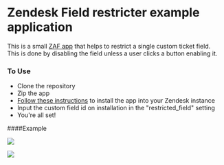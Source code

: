 # Zendesk Field restricter example application

This is a small [ZAF app](https://developer.zendesk.com/documentation/apps/) that helps to restrict a single custom ticket field. This is done by disabling the field unless a user clicks a button enabling it. 

### To Use
* Clone the repository
* Zip the app 
* [Follow these instructions](https://developer.zendesk.com/documentation/apps/getting-started/uploading-and-installing-a-private-app/#uploading-and-installing-a-private-app-in-zendesk) to install the app into your Zendesk instance
* Input the custom field id on installation in the "restricted_field" setting
* You're all set!

####Example

![](https://github.com/eric-at-zd/field-reviewer/blob/eric-at-zd/master/part1.gif)

![](https://github.com/eric-at-zd/field-reviewer/blob/eric-at-zd/master/part2.gif)
